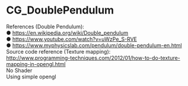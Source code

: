 # CG_DoublePendulum
References (Double Pendulum):  
● https://en.wikipedia.org/wiki/Double_pendulum  
● https://www.youtube.com/watch?v=uWzPe_S-RVE  
● https://www.myphysicslab.com/pendulum/double-pendulum-en.html  
Source code reference (Texture mapping):  
http://www.programming-techniques.com/2012/01/how-to-do-texture-mapping-in-opengl.html  
No Shader  
Using simple opengl
